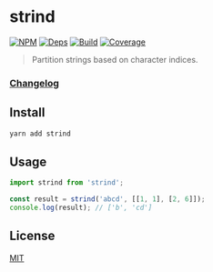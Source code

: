 # strind

[![NPM][npm]][npm-url]
[![Deps][deps]][deps-url]
[![Build][build]][build-badge]
[![Coverage][codecov-shield]][codecov]

> Partition strings based on character indices.

### [Changelog](CHANGELOG.md)

## Install

```bash
yarn add strind
```

## Usage

```js
import strind from 'strind';

const result = strind('abcd', [[1, 1], [2, 6]]);
console.log(result); // ['b', 'cd']
```

## License

[MIT](LICENSE)

[npm]: https://img.shields.io/npm/v/strind.svg?color=blue
[npm-url]: https://npmjs.com/package/strind
[deps]: https://david-dm.org/metonym/strind.svg
[deps-url]: https://david-dm.org/metonym/strind
[build]: https://travis-ci.com/metonym/strind.svg?branch=master
[build-badge]: https://travis-ci.com/metonym/strind
[codecov]: https://codecov.io/gh/metonym/strind
[codecov-shield]: https://img.shields.io/codecov/c/github/metonym/strind.svg
